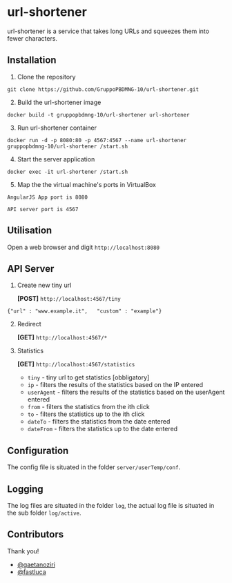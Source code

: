 # url-shortener
url-shortener is a service that takes long URLs and squeezes them into fewer characters.

## Installation

1. Clone the repository

  `git clone https://github.com/GruppoPBDMNG-10/url-shortener.git`

2. Build the url-shortener image

  `docker build -t gruppopbdmng-10/url-shortener url-shortener`

3. Run url-shortener container

  `docker run -d -p 8080:80 -p 4567:4567 --name url-shortener gruppopbdmng-10/url-shortener /start.sh`

4. Start the server application

  `docker exec -it url-shortener /start.sh`

5. Map the the virtual machine's ports in VirtualBox

  `AngularJS App port is 8080`

  `API server port is 4567`

## Utilisation

Open a web browser and digit `http://localhost:8080`

## API Server
1. Create new tiny url 

	**[POST]** `http://localhost:4567/tiny`
	
  `{"url" : "www.example.it",	"custom" : "example"}`

2.  Redirect

	**[GET]** `http://localhost:4567/*`

3. Statistics 

	**[GET]** `http://localhost:4567/statistics`
	* `tiny` - tiny url to get statistics [obbligatory]
	* `ip` - filters the results of the statistics based on the IP entered
	* `userAgent` - filters the results of the statistics based on the userAgent entered
	* `from` - filters the statistics from the ith click
	* `to` - filters the statistics up to the ith click
	* `dateTo` - filters the statistics from the date entered
	* `dateFrom` - filters the statistics up to the date entered

## Configuration
The config file is situated in the folder `server/userTemp/conf`.

## Logging
The log files are situated in the folder `log`, the actual log file is situated in the sub folder `log/active`.

## Contributors

Thank you!

* [@gaetanoziri](https://github.com/gaetanoziri)
* [@fastluca](https://github.com/fastluca)
